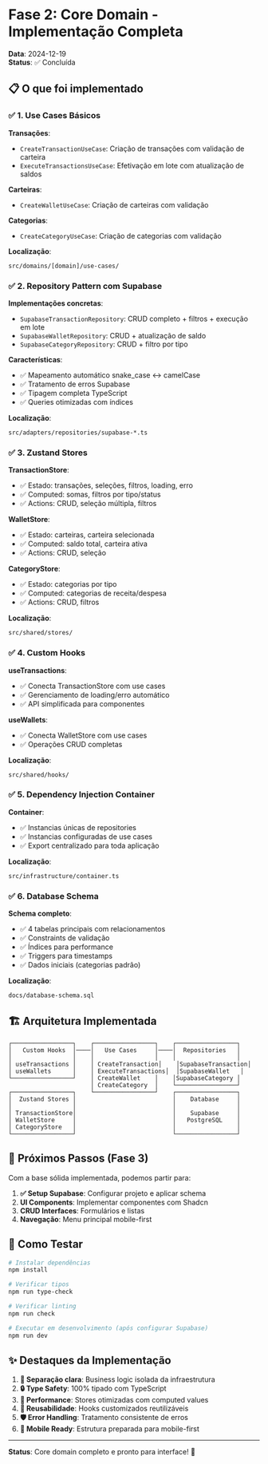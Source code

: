 # Fase 2: Core Domain - Implementação Completa

**Data**: 2024-12-19  
**Status**: ✅ Concluída  

## 📋 O que foi implementado

### ✅ 1. Use Cases Básicos

**Transações**:
- `CreateTransactionUseCase`: Criação de transações com validação de carteira
- `ExecuteTransactionsUseCase`: Efetivação em lote com atualização de saldos

**Carteiras**:
- `CreateWalletUseCase`: Criação de carteiras com validação

**Categorias**:
- `CreateCategoryUseCase`: Criação de categorias com validação

**Localização**: 
```
src/domains/[domain]/use-cases/
```

### ✅ 2. Repository Pattern com Supabase

**Implementações concretas**:
- `SupabaseTransactionRepository`: CRUD completo + filtros + execução em lote
- `SupabaseWalletRepository`: CRUD + atualização de saldo
- `SupabaseCategoryRepository`: CRUD + filtro por tipo

**Características**:
- ✅ Mapeamento automático snake_case ↔ camelCase
- ✅ Tratamento de erros Supabase
- ✅ Tipagem completa TypeScript
- ✅ Queries otimizadas com índices

**Localização**: 
```
src/adapters/repositories/supabase-*.ts
```

### ✅ 3. Zustand Stores

**TransactionStore**:
- ✅ Estado: transações, seleções, filtros, loading, erro
- ✅ Computed: somas, filtros por tipo/status
- ✅ Actions: CRUD, seleção múltipla, filtros

**WalletStore**:
- ✅ Estado: carteiras, carteira selecionada
- ✅ Computed: saldo total, carteira ativa
- ✅ Actions: CRUD, seleção

**CategoryStore**:
- ✅ Estado: categorias por tipo
- ✅ Computed: categorias de receita/despesa
- ✅ Actions: CRUD, filtros

**Localização**: 
```
src/shared/stores/
```

### ✅ 4. Custom Hooks

**useTransactions**:
- ✅ Conecta TransactionStore com use cases
- ✅ Gerenciamento de loading/erro automático
- ✅ API simplificada para componentes

**useWallets**:
- ✅ Conecta WalletStore com use cases
- ✅ Operações CRUD completas

**Localização**: 
```
src/shared/hooks/
```

### ✅ 5. Dependency Injection Container

**Container**:
- ✅ Instancias únicas de repositories
- ✅ Instancias configuradas de use cases
- ✅ Export centralizado para toda aplicação

**Localização**: 
```
src/infrastructure/container.ts
```

### ✅ 6. Database Schema

**Schema completo**:
- ✅ 4 tabelas principais com relacionamentos
- ✅ Constraints de validação
- ✅ Índices para performance
- ✅ Triggers para timestamps
- ✅ Dados iniciais (categorias padrão)

**Localização**: 
```
docs/database-schema.sql
```

## 🏗️ Arquitetura Implementada

```
┌─────────────────┐    ┌─────────────────┐    ┌─────────────────┐
│   Custom Hooks  │────│   Use Cases     │────│  Repositories   │
│                 │    │                 │    │                 │
│ useTransactions │    │ CreateTransaction│    │SupabaseTransaction│
│ useWallets      │    │ ExecuteTransactions│  │SupabaseWallet   │
└─────────────────┘    │ CreateWallet    │    │SupabaseCategory │
                       │ CreateCategory  │    └─────────────────┘
┌─────────────────┐    └─────────────────┘    ┌─────────────────┐
│  Zustand Stores │                           │    Database     │
│                 │                           │                 │
│ TransactionStore│                           │    Supabase     │
│ WalletStore     │                           │   PostgreSQL    │
│ CategoryStore   │                           │                 │
└─────────────────┘                           └─────────────────┘
```

## 🔄 Próximos Passos (Fase 3)

Com a base sólida implementada, podemos partir para:

1. **✅ Setup Supabase**: Configurar projeto e aplicar schema
2. **UI Components**: Implementar componentes com Shadcn
3. **CRUD Interfaces**: Formulários e listas
4. **Navegação**: Menu principal mobile-first

## 🧪 Como Testar

```bash
# Instalar dependências
npm install

# Verificar tipos
npm run type-check

# Verificar linting  
npm run check

# Executar em desenvolvimento (após configurar Supabase)
npm run dev
```

## ✨ Destaques da Implementação

1. **🎯 Separação clara**: Business logic isolada da infraestrutura
2. **🔒 Type Safety**: 100% tipado com TypeScript
3. **🚀 Performance**: Stores otimizadas com computed values
4. **🔄 Reusabilidade**: Hooks customizados reutilizáveis
5. **🛡️ Error Handling**: Tratamento consistente de erros
6. **📱 Mobile Ready**: Estrutura preparada para mobile-first

---

**Status**: Core domain completo e pronto para interface! 🚀 